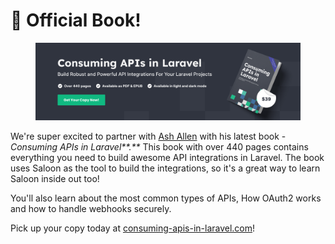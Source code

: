 # 📘 Official Book!

<figure><img src="../.gitbook/assets/horizontal-creative.png" alt=""><figcaption></figcaption></figure>

We're super excited to partner with [Ash Allen](https://twitter.com/AshAllenDesign) with his latest book - _Consuming APIs in Laravel**.**_ This book with over 440 pages contains everything you need to build awesome API integrations in Laravel. The book uses Saloon as the tool to build the integrations, so it's a great way to learn Saloon inside out too!

You'll also learn about the most common types of APIs, How OAuth2 works and how to handle webhooks securely.

Pick up your copy today at [consuming-apis-in-laravel.com](https://consuming-apis-in-laravel.com/?aff=DGMrX)!
